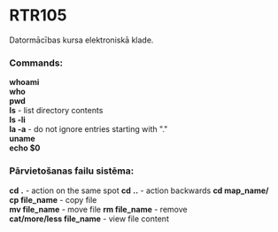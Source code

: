 # RTR105
Datormācības kursa elektroniskā klade.
### Commands:
**whoami**  
**who**   
**pwd**  
**ls** - list directory contents  
**ls -li**  
**la -a** - do not ignore entries starting with "."  
**uname**  
**echo $0**
### Pārvietošanas failu sistēma:  
**cd** **.** - action on the same spot
**cd** **..** - action backwards
**cd map_name/**  
**cp file_name** - copy file  
**mv file_name** - move file 
**rm file_name** - remove  
**cat/more/less file_name** - view file content  



